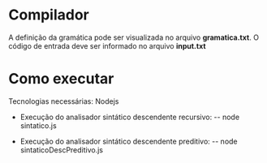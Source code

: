 # Compilador

A definição da gramática pode ser visualizada no arquivo **gramatica.txt**.
O código de entrada deve ser informado no arquivo **input.txt**

# Como executar
Tecnologias necessárias: Nodejs

- Execução do analisador sintático descendente recursivo:
-- node sintatico.js

- Execução do analisador sintático descendente preditivo:
--  node sintaticoDescPreditivo.js